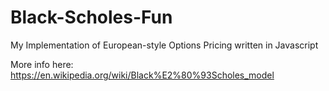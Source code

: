 # Black-Scholes-Fun
My Implementation of European-style Options Pricing written in Javascript

More info here: https://en.wikipedia.org/wiki/Black%E2%80%93Scholes_model
